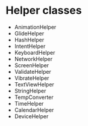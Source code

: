# Helper classes


 * AnimationHelper
 * GlideHelper
 * HashHelper
 * IntentHelper
 * KeyboardHelper
 * NetworkHelper
 * ScreenHelper
 * ValidateHelper
 * VibrateHelper
 * TextViewHelper
 * StringHelper
 * TempConverter
 * TimeHelper
 * CalendarHelper
 * DeviceHelper
